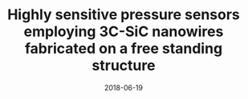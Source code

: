 ---
title: "Highly sensitive pressure sensors employing 3C-SiC nanowires fabricated on a free standing structure"
collection: publications
permalink: /publication/2018-06-19-LaserCut_2
date: 2018-06-19
venue: 'Materials &amp; Design'
paperurl: 'https://doi.org/10.1016/j.matdes.2018.06.031'
citation: 'Phan, H.-P., <b>Dowling, K.M.</b>, Ngyuen, T.-K., Dinh, T., Senesky, D.G., Namazu, T., Dao, D.V., and Nguyen, N.-T., “Highly sensitive pressure sensors employing 3C-SiC nanowires fabricated on a free standing structure,” Materials &amp; Design, vol. 156, pp. 16-21, 2018'
link: 'https://doi.org/10.1016/j.matdes.2018.06.031'
category: 'LaserCut'

---